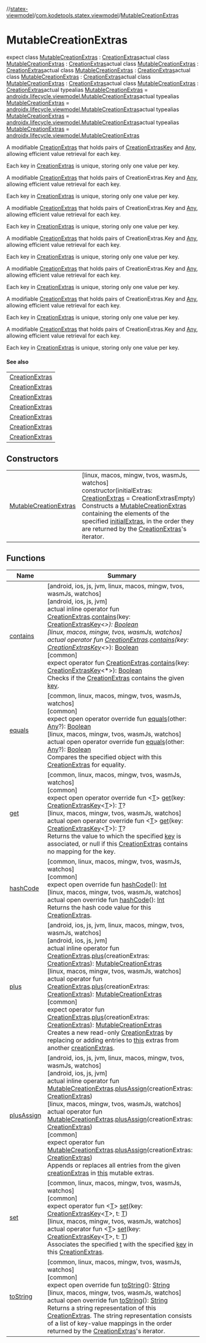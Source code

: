 //[statex-viewmodel](../../../index.md)/[com.kodetools.statex.viewmodel](../index.md)/[MutableCreationExtras](index.md)

# MutableCreationExtras

expect class [MutableCreationExtras](index.md) : [CreationExtras](../-creation-extras/index.md)actual class [MutableCreationExtras](index.md) : [CreationExtras](../-creation-extras/index.md)actual class [MutableCreationExtras](index.md) : [CreationExtras](../-creation-extras/index.md)actual class [MutableCreationExtras](index.md) : [CreationExtras](../-creation-extras/index.md)actual class [MutableCreationExtras](index.md) : [CreationExtras](../-creation-extras/index.md)actual class [MutableCreationExtras](index.md) : [CreationExtras](../-creation-extras/index.md)actual class [MutableCreationExtras](index.md) : [CreationExtras](../-creation-extras/index.md)actual typealias [MutableCreationExtras](index.md) = [androidx.lifecycle.viewmodel.MutableCreationExtras](https://developer.android.com/reference/kotlin/androidx/lifecycle/viewmodel/MutableCreationExtras.html)actual typealias [MutableCreationExtras](index.md) = [androidx.lifecycle.viewmodel.MutableCreationExtras](https://developer.android.com/reference/kotlin/androidx/lifecycle/viewmodel/MutableCreationExtras.html)actual typealias [MutableCreationExtras](index.md) = [androidx.lifecycle.viewmodel.MutableCreationExtras](https://developer.android.com/reference/kotlin/androidx/lifecycle/viewmodel/MutableCreationExtras.html)actual typealias [MutableCreationExtras](index.md) = [androidx.lifecycle.viewmodel.MutableCreationExtras](https://developer.android.com/reference/kotlin/androidx/lifecycle/viewmodel/MutableCreationExtras.html)

A modifiable [CreationExtras](../-creation-extras/index.md) that holds pairs of [CreationExtrasKey](../-creation-extras-key/index.md) and [Any](https://kotlinlang.org/api/core/kotlin-stdlib/kotlin/-any/index.html), allowing efficient value retrieval for each key.

Each key in [CreationExtras](../-creation-extras/index.md) is unique, storing only one value per key.

A modifiable [CreationExtras](../-creation-extras/index.md) that holds pairs of CreationExtras.Key and [Any](https://kotlinlang.org/api/core/kotlin-stdlib/kotlin/-any/index.html), allowing efficient value retrieval for each key.

Each key in [CreationExtras](../-creation-extras/index.md) is unique, storing only one value per key.

A modifiable [CreationExtras](../-creation-extras/index.md) that holds pairs of CreationExtras.Key and [Any](https://kotlinlang.org/api/core/kotlin-stdlib/kotlin/-any/index.html), allowing efficient value retrieval for each key.

Each key in [CreationExtras](../-creation-extras/index.md) is unique, storing only one value per key.

A modifiable [CreationExtras](../-creation-extras/index.md) that holds pairs of CreationExtras.Key and [Any](https://kotlinlang.org/api/core/kotlin-stdlib/kotlin/-any/index.html), allowing efficient value retrieval for each key.

Each key in [CreationExtras](../-creation-extras/index.md) is unique, storing only one value per key.

A modifiable [CreationExtras](../-creation-extras/index.md) that holds pairs of CreationExtras.Key and [Any](https://kotlinlang.org/api/core/kotlin-stdlib/kotlin/-any/index.html), allowing efficient value retrieval for each key.

Each key in [CreationExtras](../-creation-extras/index.md) is unique, storing only one value per key.

A modifiable [CreationExtras](../-creation-extras/index.md) that holds pairs of CreationExtras.Key and [Any](https://kotlinlang.org/api/core/kotlin-stdlib/kotlin/-any/index.html), allowing efficient value retrieval for each key.

Each key in [CreationExtras](../-creation-extras/index.md) is unique, storing only one value per key.

A modifiable [CreationExtras](../-creation-extras/index.md) that holds pairs of CreationExtras.Key and [Any](https://kotlinlang.org/api/core/kotlin-stdlib/kotlin/-any/index.html), allowing efficient value retrieval for each key.

Each key in [CreationExtras](../-creation-extras/index.md) is unique, storing only one value per key.

#### See also

| |
|---|
| [CreationExtras](../-creation-extras/index.md) |
| [CreationExtras](../-creation-extras/index.md) |
| [CreationExtras](../-creation-extras/index.md) |
| [CreationExtras](../-creation-extras/index.md) |
| [CreationExtras](../-creation-extras/index.md) |
| [CreationExtras](../-creation-extras/index.md) |
| [CreationExtras](../-creation-extras/index.md) |

## Constructors

| | |
|---|---|
| [MutableCreationExtras](-mutable-creation-extras.md) | [linux, macos, mingw, tvos, wasmJs, watchos]<br>constructor(initialExtras: [CreationExtras](../-creation-extras/index.md) = CreationExtrasEmpty)<br>Constructs a [MutableCreationExtras](index.md) containing the elements of the specified [initialExtras](../../../../statex-viewmodel/com.kodetools.statex.viewmodel/-mutable-creation-extras/[60]init[62].md), in the order they are returned by the [CreationExtras](../-creation-extras/index.md)'s iterator. |

## Functions

| Name | Summary |
|---|---|
| [contains](../contains.md) | [android, ios, js, jvm, linux, macos, mingw, tvos, wasmJs, watchos]<br>[android, ios, js, jvm]<br>actual inline operator fun [CreationExtras](../-creation-extras/index.md).[contains](../contains.md)(key: [CreationExtrasKey](../-creation-extras-key/index.md)&lt;*&gt;): [Boolean](https://kotlinlang.org/api/core/kotlin-stdlib/kotlin/-boolean/index.html)<br>[linux, macos, mingw, tvos, wasmJs, watchos]<br>actual operator fun [CreationExtras](../-creation-extras/index.md).[contains](../contains.md)(key: [CreationExtrasKey](../-creation-extras-key/index.md)&lt;*&gt;): [Boolean](https://kotlinlang.org/api/core/kotlin-stdlib/kotlin/-boolean/index.html)<br>[common]<br>expect operator fun [CreationExtras](../-creation-extras/index.md).[contains](../contains.md)(key: [CreationExtrasKey](../-creation-extras-key/index.md)&lt;*&gt;): [Boolean](https://kotlinlang.org/api/core/kotlin-stdlib/kotlin/-boolean/index.html)<br>Checks if the [CreationExtras](../-creation-extras/index.md) contains the given [key](../contains.md). |
| [equals](../-creation-extras/equals.md) | [common, linux, macos, mingw, tvos, wasmJs, watchos]<br>[common]<br>expect open operator override fun [equals](../-creation-extras/equals.md)(other: [Any](https://kotlinlang.org/api/core/kotlin-stdlib/kotlin/-any/index.html)?): [Boolean](https://kotlinlang.org/api/core/kotlin-stdlib/kotlin/-boolean/index.html)<br>[linux, macos, mingw, tvos, wasmJs, watchos]<br>actual open operator override fun [equals](../-creation-extras/equals.md)(other: [Any](https://kotlinlang.org/api/core/kotlin-stdlib/kotlin/-any/index.html)?): [Boolean](https://kotlinlang.org/api/core/kotlin-stdlib/kotlin/-boolean/index.html)<br>Compares the specified object with this [CreationExtras](../-creation-extras/index.md) for equality. |
| [get](get.md) | [common, linux, macos, mingw, tvos, wasmJs, watchos]<br>[common]<br>expect open operator override fun &lt;[T](get.md)&gt; [get](get.md)(key: [CreationExtrasKey](../-creation-extras-key/index.md)&lt;[T](get.md)&gt;): [T](get.md)?<br>[linux, macos, mingw, tvos, wasmJs, watchos]<br>actual open operator override fun &lt;[T](get.md)&gt; [get](get.md)(key: [CreationExtrasKey](../-creation-extras-key/index.md)&lt;[T](get.md)&gt;): [T](get.md)?<br>Returns the value to which the specified [key](get.md) is associated, or null if this [CreationExtras](../-creation-extras/index.md) contains no mapping for the key. |
| [hashCode](../-creation-extras/hash-code.md) | [common, linux, macos, mingw, tvos, wasmJs, watchos]<br>[common]<br>expect open override fun [hashCode](../-creation-extras/hash-code.md)(): [Int](https://kotlinlang.org/api/core/kotlin-stdlib/kotlin/-int/index.html)<br>[linux, macos, mingw, tvos, wasmJs, watchos]<br>actual open override fun [hashCode](../-creation-extras/hash-code.md)(): [Int](https://kotlinlang.org/api/core/kotlin-stdlib/kotlin/-int/index.html)<br>Returns the hash code value for this [CreationExtras](../-creation-extras/index.md). |
| [plus](../plus.md) | [android, ios, js, jvm, linux, macos, mingw, tvos, wasmJs, watchos]<br>[android, ios, js, jvm]<br>actual inline operator fun [CreationExtras](../-creation-extras/index.md).[plus](../plus.md)(creationExtras: [CreationExtras](../-creation-extras/index.md)): [MutableCreationExtras](index.md)<br>[linux, macos, mingw, tvos, wasmJs, watchos]<br>actual operator fun [CreationExtras](../-creation-extras/index.md).[plus](../plus.md)(creationExtras: [CreationExtras](../-creation-extras/index.md)): [MutableCreationExtras](index.md)<br>[common]<br>expect operator fun [CreationExtras](../-creation-extras/index.md).[plus](../plus.md)(creationExtras: [CreationExtras](../-creation-extras/index.md)): [MutableCreationExtras](index.md)<br>Creates a new read-only [CreationExtras](../-creation-extras/index.md) by replacing or adding entries to [this](../../../../statex-viewmodel/com.kodetools.statex.viewmodel/index.md) extras from another [creationExtras](../plus.md). |
| [plusAssign](../plus-assign.md) | [android, ios, js, jvm, linux, macos, mingw, tvos, wasmJs, watchos]<br>[android, ios, js, jvm]<br>actual inline operator fun [MutableCreationExtras](index.md).[plusAssign](../plus-assign.md)(creationExtras: [CreationExtras](../-creation-extras/index.md))<br>[linux, macos, mingw, tvos, wasmJs, watchos]<br>actual operator fun [MutableCreationExtras](index.md).[plusAssign](../plus-assign.md)(creationExtras: [CreationExtras](../-creation-extras/index.md))<br>[common]<br>expect operator fun [MutableCreationExtras](index.md).[plusAssign](../plus-assign.md)(creationExtras: [CreationExtras](../-creation-extras/index.md))<br>Appends or replaces all entries from the given [creationExtras](../plus-assign.md) in [this](../../../../statex-viewmodel/com.kodetools.statex.viewmodel/index.md) mutable extras. |
| [set](set.md) | [common, linux, macos, mingw, tvos, wasmJs, watchos]<br>[common]<br>expect operator fun &lt;[T](set.md)&gt; [set](set.md)(key: [CreationExtrasKey](../-creation-extras-key/index.md)&lt;[T](set.md)&gt;, t: [T](set.md))<br>[linux, macos, mingw, tvos, wasmJs, watchos]<br>actual operator fun &lt;[T](set.md)&gt; [set](set.md)(key: [CreationExtrasKey](../-creation-extras-key/index.md)&lt;[T](set.md)&gt;, t: [T](set.md))<br>Associates the specified [t](set.md) with the specified [key](set.md) in this [CreationExtras](../-creation-extras/index.md). |
| [toString](../-creation-extras/to-string.md) | [common, linux, macos, mingw, tvos, wasmJs, watchos]<br>[common]<br>expect open override fun [toString](../-creation-extras/to-string.md)(): [String](https://kotlinlang.org/api/core/kotlin-stdlib/kotlin/-string/index.html)<br>[linux, macos, mingw, tvos, wasmJs, watchos]<br>actual open override fun [toString](../-creation-extras/to-string.md)(): [String](https://kotlinlang.org/api/core/kotlin-stdlib/kotlin/-string/index.html)<br>Returns a string representation of this [CreationExtras](../-creation-extras/index.md). The string representation consists of a list of key-value mappings in the order returned by the [CreationExtras](../-creation-extras/index.md)'s iterator. |
